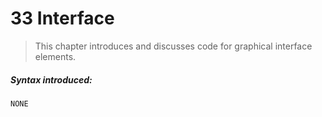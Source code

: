 # 33 Interface>This chapter introduces and discusses code for graphical interface elements.##### Syntax introduced:
    NONE

